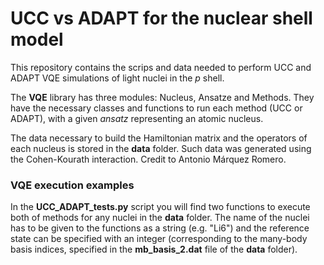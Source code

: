 # UCC vs ADAPT for the nuclear shell model

This repository contains the scrips and data needed to perform UCC and ADAPT VQE simulations of light 
nuclei in the *p* shell.

The **VQE** library has three modules: Nucleus, Ansatze and Methods. They have the necessary classes 
and functions to run each method (UCC or ADAPT), with a given *ansatz* representing an atomic nucleus.

The data necessary to build the Hamiltonian matrix and the operators of each nucleus is stored in the **data** folder.
Such data was generated using the Cohen-Kourath interaction. Credit to Antonio Márquez Romero.

### VQE execution examples
In the **UCC_ADAPT_tests.py** script you will find two functions to execute both of methods for any 
nuclei in the **data** folder. The name of the nuclei has to be given to the functions as a string (e.g. "Li6") 
and the reference state can be specified with an integer (corresponding to the many-body basis indices, 
specified in the **mb_basis_2.dat** file of the **data** folder).